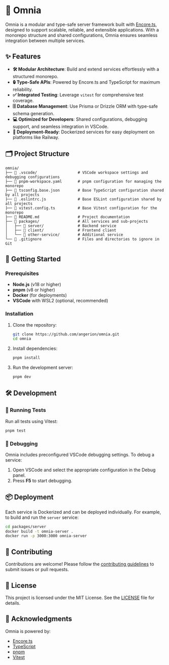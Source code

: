 # 🌌 Omnia

Omnia is a modular and type-safe server framework built with [Encore.ts](https://encore.dev), designed to support scalable, reliable, and extensible applications. With a monorepo structure and shared configurations, Omnia ensures seamless integration between multiple services.



## ✨ Features

- **🛠 Modular Architecture**: Build and extend services effortlessly with a structured monorepo.
- **🔒 Type-Safe APIs**: Powered by Encore.ts and TypeScript for maximum reliability.
- **✅ Integrated Testing**: Leverage `vitest` for comprehensive test coverage.
- **🗄 Database Management**: Use Prisma or Drizzle ORM with type-safe schema generation.
- **💻 Optimized for Developers**: Shared configurations, debugging support, and seamless integration in VSCode.
- **🚀 Deployment-Ready**: Dockerized services for easy deployment on platforms like Railway.



## 🗂 Project Structure

```
omnia/
├── 📁 .vscode/                  # VSCode workspace settings and debugging configurations
├── 📄 pnpm-workspace.yaml       # pnpm configuration for managing the monorepo
├── 📄 tsconfig.base.json        # Base TypeScript configuration shared by all projects
├── 📄 .eslintrc.js              # Base ESLint configuration shared by all projects
├── 📄 vitest.config.ts          # Base Vitest configuration for the monorepo
├── 📝 README.md                 # Project documentation
├── 📁 packages/                 # All services and sub-projects
│   ├── 📁 server/               # Backend service
│   ├── 📁 client/               # Frontend client
│   └── 📁 other-service/        # Additional service
└── 📄 .gitignore                # Files and directories to ignore in Git
```



## 🚀 Getting Started

### Prerequisites

- **Node.js** (v18 or higher)
- **pnpm** (v8 or higher)
- **Docker** (for deployments)
- **VSCode** with WSL2 (optional, recommended)

### Installation

1. Clone the repository:
   ```bash
   git clone https://github.com/angerion/omnia.git
   cd omnia
   ```

2. Install dependencies:
   ```bash
   pnpm install
   ```

3. Run the development server:
   ```bash
   pnpm dev
   ```



## 🛠 Development

### 🧪 Running Tests

Run all tests using Vitest:
```bash
pnpm test
```

### 🐞 Debugging

Omnia includes preconfigured VSCode debugging settings. To debug a service:
1. Open VSCode and select the appropriate configuration in the Debug panel.
2. Press **F5** to start debugging.



## 📦 Deployment

Each service is Dockerized and can be deployed individually. For example, to build and run the `server` service:
```bash
cd packages/server
docker build -t omnia-server .
docker run -p 3000:3000 omnia-server
```



## 🤝 Contributing

Contributions are welcome! Please follow the [contributing guidelines](CONTRIBUTING.md) to submit issues or pull requests.



## 📜 License

This project is licensed under the MIT License. See the [LICENSE](LICENSE) file for details.



## 🙌 Acknowledgments

Omnia is powered by:
- [Encore.ts](https://encore.dev)
- [TypeScript](https://www.typescriptlang.org/)
- [pnpm](https://pnpm.io/)
- [Vitest](https://vitest.dev/)
```

